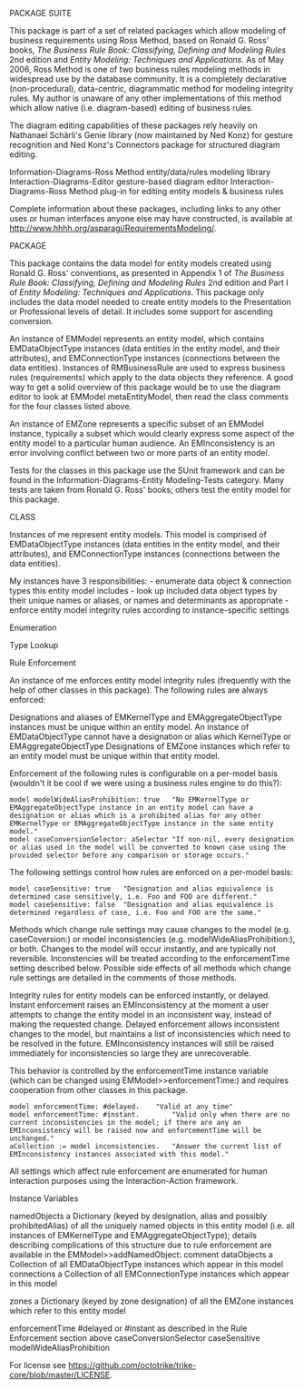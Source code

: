 PACKAGE SUITE

This package is part of a set of related packages which allow modeling of business requirements using Ross Method, based on Ronald G. Ross' books, _The Business Rule Book: Classifying, Defining and Modeling Rules_ 2nd edition and _Entity Modeling: Techniques and Applications_.   As of May 2006, Ross Method is one of two business rules modeling methods in widespread use by the database community.   It is a completely declarative (non-procedural), data-centric, diagrammatic method for modeling integrity rules.   My author is unaware of any other implementations of this method which allow native (i.e. diagram-based) editing of business rules.

The diagram editing capabilities of these packages rely heavily on Nathanael Schärli's Genie library (now maintained by Ned Konz) for gesture recognition and Ned Konz's Connectors package for structured diagram editing.

Information-Diagrams-Ross Method		entity/data/rules modeling library
Interaction-Diagrams-Editor					gesture-based diagram editor
Interaction-Diagrams-Ross Method			plug-in for editing entity models & business rules

Complete information about these packages, including links to any other uses or human interfaces anyone else may have constructed, is available at http://www.hhhh.org/asparagi/RequirementsModeling/.


PACKAGE

This package contains the data model for entity models created using Ronald G. Ross' conventions, as presented in Appendix  1 of _The Business Rule Book: Classifying, Defining and Modeling Rules_ 2nd edition and Part I of _Entity Modeling: Techniques and Applications_.   This package only includes the data model needed to create entity models to the Presentation or Professional levels of detail.  It includes some support for ascending conversion.

An instance of EMModel represents an entity model, which contains EMDataObjectType instances (data entities in the entity model, and their attributes), and EMConnectionType instances (connections between the data entities).   Instances of RMBusinessRule are used to express business rules (requirements) which apply to the data objects they reference.  A good way to get a solid overview of this package would be to use the diagram editor to look at EMModel metaEntityModel, then read the class comments for the four classes listed above.

An instance of EMZone represents a specific subset of an EMModel instance, typically a subset which would clearly express some aspect of the entity model to a particular human audience.  An EMInconsistency is an error involving conflict between two or more parts of an entity model.

Tests for the classes in this package use the SUnit framework and can be found in the Information-Diagrams-Entity Modeling-Tests category.  Many tests are taken from Ronald G. Ross' books; others test the entity model for this package.


CLASS

Instances of me represent entity models.  This model is comprised of EMDataObjectType instances (data entities in the entity model, and their attributes), and EMConnectionType instances (connections between the data entities).  

My instances have 3 responsibilities:
	- enumerate data object & connection types this entity model includes
	- look up included data object types by their unique names or aliases, or names and determinants as appropriate
	- enforce entity model integrity rules according to instance-specific settings

Enumeration

Type Lookup

Rule Enforcement

An instance of me enforces entity model integrity rules (frequently with the help of other classes in this package).  The following rules are always enforced:

Designations and aliases of EMKernelType and EMAggregateObjectType instances must be unique within an entity model.
An instance of EMDataObjectType cannot have a designation or alias which KernelType or EMAggregateObjectType
Designations of EMZone instances which refer to an entity model must be unique within that entity model.

Enforcement of the following rules is configurable on a per-model basis (wouldn't it be cool if we were using a business rules engine to do this?): 

	model modelWideAliasProhibition: true	"No EMKernelType or EMAggregateObjectType instance in an entity model can have a designation or alias which is a prohibited alias for any other EMKernelType or EMAggregateObjectType instance in the same entity model."
	model caseConversionSelector: aSelector	"If non-nil, every designation or alias used in the model will be converted to known case using the provided selector before any comparison or storage occurs."

The following settings control how rules are enforced on a per-model basis:

	model caseSensitive: true	"Designation and alias equivalence is determined case sensitively, i.e. Foo and FOO are different."
	model caseSensitive: false	"Designation and alias equivalence is determined regardless of case, i.e. Foo and FOO are the same."	

Methods which change rule settings may cause changes to the model (e.g. caseCoversion:) or model inconsistencies (e.g. modelWideAliasProhibition:), or both.  Changes to the model will occur instantly, and are typically not reversible.  Inconstencies will be treated according to the enforcementTime setting described below.  Possible side effects of all methods which change rule settings are detailed in the comments of those methods.

Integrity rules for entity models can be enforced instantly, or delayed.  Instant enforcement raises an EMInconsistency at the moment a user attempts to change the entity model in an inconsistent way, instead of making the requested change.  Delayed enforcement allows inconsistent changes to the model, but maintains a list of inconsistencies which need to be resolved in the future.  EMInconsistency instances will still be raised immediately for inconsistencies so large they are unrecoverable. 

This behavior is controlled by the enforcementTime instance variable (which can be changed using EMModel>>enforcementTime:) and requires cooperation from other classes in this package.

	model enforcementTime: #delayed.	"Valid at any time"
	model enforcementTime: #instant.		"Valid only when there are no current inconsistencies in the model; if there are any an EMInconsistency will be raised now and enforcementTime will be unchanged."
	aCollection := model inconsistencies.	"Answer the current list of EMInconsistency instances associated with this model."
		
All settings which affect rule enforcement are enumerated for human interaction purposes using the Interaction-Action framework.

Instance Variables

namedObjects		a Dictionary (keyed by designation, alias and possibly prohibitedAlias) of all the uniquely named objects in this entity model (i.e. all instances of EMKernelType and EMAggregateObjectType); details describing complications of this structure due to rule enforcement are available in the EMModel>>addNamedObject: comment
dataObjects			a Collection of all EMDataObjectType instances which appear in this model
connections			a Collection of all EMConnectionType instances which appear in this model

zones					a Dictionary (keyed by zone designation) of all the EMZone instances which refer to this entity model
					
enforcementTime			#delayed or #instant as described in the Rule Enforcement section above
caseConversionSelector
caseSensitive
modelWideAliasProhibition


For license see https://github.com/octotrike/trike-core/blob/master/LICENSE.
